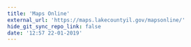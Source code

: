 ```yaml
---
title: 'Maps Online'
external_url: 'https://maps.lakecountyil.gov/mapsonline/'
hide_git_sync_repo_link: false
date: '12:57 22-01-2019'
---
```


